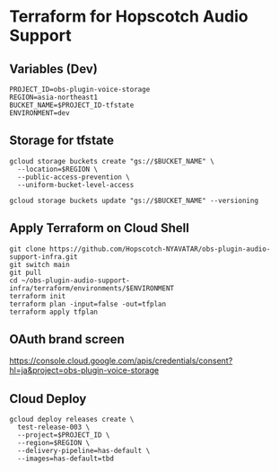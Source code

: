 # Terraform for Hopscotch Audio Support

## Variables (Dev)

```
PROJECT_ID=obs-plugin-voice-storage
REGION=asia-northeast1
BUCKET_NAME=$PROJECT_ID-tfstate
ENVIRONMENT=dev
```

## Storage for tfstate

```
gcloud storage buckets create "gs://$BUCKET_NAME" \
  --location=$REGION \
  --public-access-prevention \
  --uniform-bucket-level-access

gcloud storage buckets update "gs://$BUCKET_NAME" --versioning
```

## Apply Terraform on Cloud Shell

```
git clone https://github.com/Hopscotch-NYAVATAR/obs-plugin-audio-support-infra.git
git switch main
git pull
cd ~/obs-plugin-audio-support-infra/terraform/environments/$ENVIRONMENT
terraform init
terraform plan -input=false -out=tfplan
terraform apply tfplan
```

## OAuth brand screen

https://console.cloud.google.com/apis/credentials/consent?hl=ja&project=obs-plugin-voice-storage

## Cloud Deploy

```
gcloud deploy releases create \
  test-release-003 \
  --project=$PROJECT_ID \
  --region=$REGION \
  --delivery-pipeline=has-default \
  --images=has-default=tbd
```
